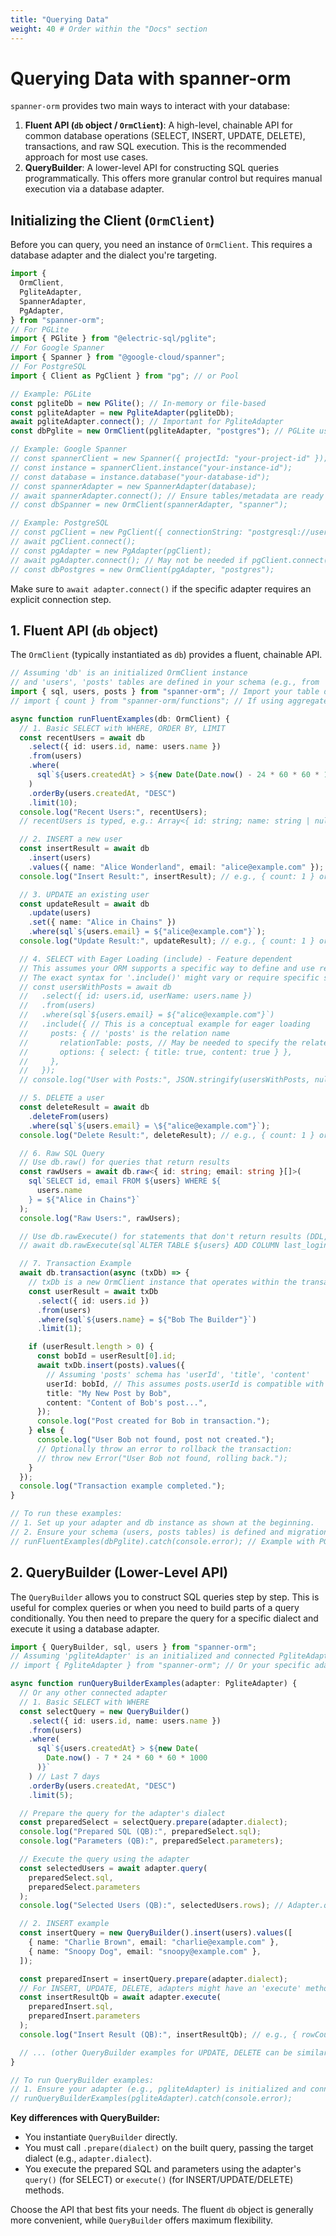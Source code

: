 ```yaml
---
title: "Querying Data"
weight: 40 # Order within the "Docs" section
---
```


# Querying Data with spanner-orm

`spanner-orm` provides two main ways to interact with your database:

1.  **Fluent API (`db` object / `OrmClient`)**: A high-level, chainable API for common database operations (SELECT, INSERT, UPDATE, DELETE), transactions, and raw SQL execution. This is the recommended approach for most use cases.
2.  **QueryBuilder**: A lower-level API for constructing SQL queries programmatically. This offers more granular control but requires manual execution via a database adapter.

## Initializing the Client (`OrmClient`)

Before you can query, you need an instance of `OrmClient`. This requires a database adapter and the dialect you're targeting.

```typescript
import {
  OrmClient,
  PgliteAdapter,
  SpannerAdapter,
  PgAdapter,
} from "spanner-orm";
// For PGLite
import { PGlite } from "@electric-sql/pglite";
// For Google Spanner
import { Spanner } from "@google-cloud/spanner";
// For PostgreSQL
import { Client as PgClient } from "pg"; // or Pool

// Example: PGLite
const pgliteDb = new PGlite(); // In-memory or file-based
const pgliteAdapter = new PgliteAdapter(pgliteDb);
await pgliteAdapter.connect(); // Important for PgliteAdapter
const dbPglite = new OrmClient(pgliteAdapter, "postgres"); // PGLite uses 'postgres' dialect

// Example: Google Spanner
// const spannerClient = new Spanner({ projectId: "your-project-id" });
// const instance = spannerClient.instance("your-instance-id");
// const database = instance.database("your-database-id");
// const spannerAdapter = new SpannerAdapter(database);
// await spannerAdapter.connect(); // Ensure tables/metadata are ready if needed
// const dbSpanner = new OrmClient(spannerAdapter, "spanner");

// Example: PostgreSQL
// const pgClient = new PgClient({ connectionString: "postgresql://user:pass@host:port/db" });
// await pgClient.connect();
// const pgAdapter = new PgAdapter(pgClient);
// await pgAdapter.connect(); // May not be needed if pgClient.connect() is sufficient
// const dbPostgres = new OrmClient(pgAdapter, "postgres");
```

Make sure to `await adapter.connect()` if the specific adapter requires an explicit connection step.

## 1. Fluent API (`db` object)

The `OrmClient` (typically instantiated as `db`) provides a fluent, chainable API.

```typescript
// Assuming 'db' is an initialized OrmClient instance
// and 'users', 'posts' tables are defined in your schema (e.g., from './schema.ts')
import { sql, users, posts } from "spanner-orm"; // Import your table definitions and sql helper
// import { count } from "spanner-orm/functions"; // If using aggregate functions

async function runFluentExamples(db: OrmClient) {
  // 1. Basic SELECT with WHERE, ORDER BY, LIMIT
  const recentUsers = await db
    .select({ id: users.id, name: users.name })
    .from(users)
    .where(
      sql`${users.createdAt} > ${new Date(Date.now() - 24 * 60 * 60 * 1000)}`
    )
    .orderBy(users.createdAt, "DESC")
    .limit(10);
  console.log("Recent Users:", recentUsers);
  // recentUsers is typed, e.g.: Array<{ id: string; name: string | null; }>

  // 2. INSERT a new user
  const insertResult = await db
    .insert(users)
    .values({ name: "Alice Wonderland", email: "alice@example.com" });
  console.log("Insert Result:", insertResult); // e.g., { count: 1 } or similar

  // 3. UPDATE an existing user
  const updateResult = await db
    .update(users)
    .set({ name: "Alice in Chains" })
    .where(sql`${users.email} = ${"alice@example.com"}`);
  console.log("Update Result:", updateResult); // e.g., { count: 1 } or similar

  // 4. SELECT with Eager Loading (include) - Feature dependent
  // This assumes your ORM supports a specific way to define and use relations for eager loading.
  // The exact syntax for '.include()' might vary or require specific schema relation setup.
  // const usersWithPosts = await db
  //   .select({ id: users.id, userName: users.name })
  //   .from(users)
  //   .where(sql`${users.email} = ${"alice@example.com"}`)
  //   .include({ // This is a conceptual example for eager loading
  //     posts: { // 'posts' is the relation name
  //       relationTable: posts, // May be needed to specify the related table object
  //       options: { select: { title: true, content: true } },
  //     },
  //   });
  // console.log("User with Posts:", JSON.stringify(usersWithPosts, null, 2));

  // 5. DELETE a user
  const deleteResult = await db
    .deleteFrom(users)
    .where(sql`${users.email} = \${"alice@example.com"}`);
  console.log("Delete Result:", deleteResult); // e.g., { count: 1 } or similar

  // 6. Raw SQL Query
  // Use db.raw() for queries that return results
  const rawUsers = await db.raw<{ id: string; email: string }[]>(
    sql`SELECT id, email FROM ${users} WHERE ${
      users.name
    } = ${"Alice in Chains"}`
  );
  console.log("Raw Users:", rawUsers);

  // Use db.rawExecute() for statements that don't return results (DDL, some DML)
  // await db.rawExecute(sql`ALTER TABLE ${users} ADD COLUMN last_login TIMESTAMPTZ`);

  // 7. Transaction Example
  await db.transaction(async (txDb) => {
    // txDb is a new OrmClient instance that operates within the transaction
    const userResult = await txDb
      .select({ id: users.id })
      .from(users)
      .where(sql`${users.name} = ${"Bob The Builder"}`)
      .limit(1);

    if (userResult.length > 0) {
      const bobId = userResult[0].id;
      await txDb.insert(posts).values({
        // Assuming 'posts' schema has 'userId', 'title', 'content'
        userId: bobId, // This assumes posts.userId is compatible with users.id type
        title: "My New Post by Bob",
        content: "Content of Bob's post...",
      });
      console.log("Post created for Bob in transaction.");
    } else {
      console.log("User Bob not found, post not created.");
      // Optionally throw an error to rollback the transaction:
      // throw new Error("User Bob not found, rolling back.");
    }
  });
  console.log("Transaction example completed.");
}

// To run these examples:
// 1. Set up your adapter and db instance as shown at the beginning.
// 2. Ensure your schema (users, posts tables) is defined and migrations are run.
// runFluentExamples(dbPglite).catch(console.error); // Example with PGLite
```

## 2. QueryBuilder (Lower-Level API)

The `QueryBuilder` allows you to construct SQL queries step by step. This is useful for complex queries or when you need to build parts of a query conditionally. You then need to prepare the query for a specific dialect and execute it using a database adapter.

```typescript
import { QueryBuilder, sql, users } from "spanner-orm";
// Assuming 'pgliteAdapter' is an initialized and connected PgliteAdapter instance
// import { PgliteAdapter } from "spanner-orm"; // Or your specific adapter

async function runQueryBuilderExamples(adapter: PgliteAdapter) {
  // Or any other connected adapter
  // 1. Basic SELECT with WHERE
  const selectQuery = new QueryBuilder()
    .select({ id: users.id, name: users.name })
    .from(users)
    .where(
      sql`${users.createdAt} > ${new Date(
        Date.now() - 7 * 24 * 60 * 60 * 1000
      )}`
    ) // Last 7 days
    .orderBy(users.createdAt, "DESC")
    .limit(5);

  // Prepare the query for the adapter's dialect
  const preparedSelect = selectQuery.prepare(adapter.dialect);
  console.log("Prepared SQL (QB):", preparedSelect.sql);
  console.log("Parameters (QB):", preparedSelect.parameters);

  // Execute the query using the adapter
  const selectedUsers = await adapter.query(
    preparedSelect.sql,
    preparedSelect.parameters
  );
  console.log("Selected Users (QB):", selectedUsers.rows); // Adapter.query usually returns { rows: ... }

  // 2. INSERT example
  const insertQuery = new QueryBuilder().insert(users).values([
    { name: "Charlie Brown", email: "charlie@example.com" },
    { name: "Snoopy Dog", email: "snoopy@example.com" },
  ]);

  const preparedInsert = insertQuery.prepare(adapter.dialect);
  // For INSERT, UPDATE, DELETE, adapters might have an 'execute' method
  const insertResultQb = await adapter.execute(
    preparedInsert.sql,
    preparedInsert.parameters
  );
  console.log("Insert Result (QB):", insertResultQb); // e.g., { rowCount: 2 } or similar

  // ... (other QueryBuilder examples for UPDATE, DELETE can be similarly constructed) ...
}

// To run QueryBuilder examples:
// 1. Ensure your adapter (e.g., pgliteAdapter) is initialized and connected.
// runQueryBuilderExamples(pgliteAdapter).catch(console.error);
```

**Key differences with QueryBuilder:**

- You instantiate `QueryBuilder` directly.
- You must call `.prepare(dialect)` on the built query, passing the target dialect (e.g., `adapter.dialect`).
- You execute the prepared SQL and parameters using the adapter's `query()` (for SELECT) or `execute()` (for INSERT/UPDATE/DELETE) methods.

Choose the API that best fits your needs. The fluent `db` object is generally more convenient, while `QueryBuilder` offers maximum flexibility.
